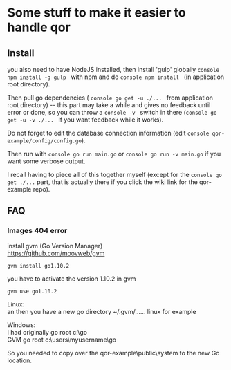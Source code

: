 # Some stuff to make it easier to handle qor

## Install

you also need to have NodeJS installed, then install 'gulp' globally ```console npm install -g gulp ``` with npm and do ```console npm install ``` (in application root directory). 

Then pull go dependencies ( ```console go get -u ./... ``` from application root directory) -- this part may take a while and gives no feedback until error or done, so you can throw a ```console -v ``` switch in there (```console go get -u -v ./... ``` if you want feedback while it works).

Do not forget to edit the database connection information (edit ```console qor-example/config/config.go```).

Then run with ```console go run main.go``` or ```console go run -v main.go``` if you want some verbose output.

I recall having to piece all of this together myself (except for the ```console go get ./...``` part, that is actually there if you click the wiki link for the qor-example repo). 


## FAQ

### Images 404 error

install gvm (Go Version Manager)  
https://github.com/moovweb/gvm  

```console
gvm install go1.10.2
```    
you have to activate the version 1.10.2 in gvm
```console
gvm use go1.10.2
``` 
Linux:  
an then you have a new go directory ~/.gvm/...... linux for example  

Windows:  
I had originally go root c:\go  
GVM go root c:\users\myusername\go  

So you needed to copy over the qor-example\public\system to the new Go location.  

